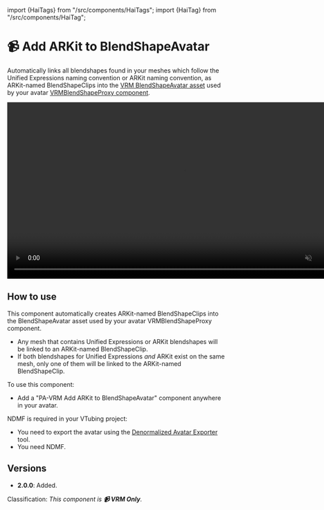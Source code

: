 ﻿import {HaiTags} from "/src/components/HaiTags";
import {HaiTag} from "/src/components/HaiTag";

# 📹 Add ARKit to BlendShapeAvatar

<HaiTags>
<HaiTag requiresVRM={true} compatibleWithVSeeFace={true} compatibleWithVNyan={true} compatibleWithWarudo={true} />
</HaiTags>

Automatically links all blendshapes found in your meshes which follow the Unified Expressions naming convention or ARKit naming convention,
as ARKit-named BlendShapeClips into the [VRM BlendShapeAvatar asset](https://vrm.dev/en/univrm/blendshape/univrm_blendshape/#blendshapeavatar)
used by your avatar [VRMBlendShapeProxy component](https://vrm.dev/en/univrm/blendshape/univrm_blendshape/#vrmblendshapeproxy).

<video controls muted width="816">
    <source src={require('../img/vrm/D5H4ofatKD.mp4').default}/>
</video>

## How to use

This component automatically creates ARKit-named BlendShapeClips into the BlendShapeAvatar asset used by your avatar VRMBlendShapeProxy component.
- Any mesh that contains Unified Expressions or ARKit blendshapes will be linked to an ARKit-named BlendShapeClip.
- If both blendshapes for Unified Expressions *and* ARKit exist on the same mesh, only one of them will be linked to the ARKit-named BlendShapeClip.

[//]: # (If a VRMBlendShapeProxy component does not exist, the VRMBlendShapeProxy component and the VRM BlendShapeAvatar asset will be created for you.)

To use this component:
- Add a "PA-VRM Add ARKit to BlendShapeAvatar" component anywhere in your avatar.

NDMF is required in your VTubing project:
- You need to export the avatar using the [Denormalized Avatar Exporter](/docs/products/denormalized-avatar-exporter) tool.
- You need NDMF.

## Versions

- **2.0.0**: Added.

Classification: *This component is **📹 VRM Only**.*
